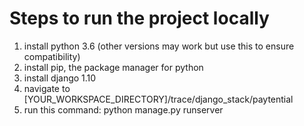 # Steps to run the project locally
1. install python 3.6 (other versions may work but use this to ensure compatibility)
2. install pip, the package manager for python
3. install django 1.10
4. navigate to [YOUR_WORKSPACE_DIRECTORY]/trace/django_stack/paytential
4. run this command: python manage.py runserver
